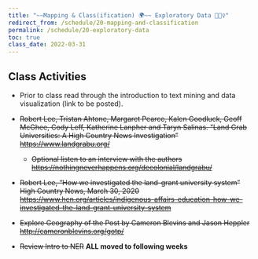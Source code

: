 ```yaml
---
title: "~~Mapping & Class(ification) 🌍~~ Exploratory Data 🕵🏽‍♀️"
redirect_from: /schedule/20-mapping-and-classification
permalink: /schedule/20-exploratory-data
toc: true
class_date: 2022-03-31
---
```


## Class Activities

- Prior to class read through the introduction to text mining and data visualization (link to be posted).

- ~~Robert Lee, Tristan Ahtone, Margaret Pearce, Kalen Goodluck, Geoff McGhee, Cody Leff, Katherine Lanpher and Taryn Salinas. “Land Grab Universities: A High Country News Investigation” <https://www.landgrabu.org/>~~
  - ~~Optional listen to an interview with the authors <https://nothingneverhappens.org/decolonial/landgrabu/>~~
- ~~Robert Lee, “How we investigated the land-grant university system” High Country News, March 30, 2020 <https://www.hcn.org/articles/indigenous-affairs-education-how-we-investigated-the-land-grant-university-system>~~
- ~~Explore Geography of the Post by Cameron Blevins and Jason Heppler <http://cameronblevins.org/gotp/>~~
- ~~Review Intro to NER~~ **ALL moved to following weeks**
